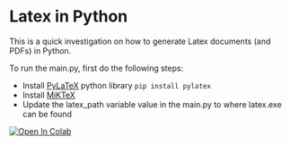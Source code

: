 # Latex in Python
This is a quick investigation on how to generate Latex documents (and PDFs) in Python.

To run the main.py, first do the following steps:
* Install [PyLaTeX](https://jeltef.github.io/PyLaTeX) python library
<code>pip install pylatex</code>
* Install [MiKTeX](https://miktex.org/download)
* Update the latex_path variable value in the main.py to where latex.exe can be found

[![Open In Colab](https://colab.research.google.com/assets/colab-badge.svg)](https://colab.research.google.com/github/ryanbehdad/latex/blob/master/main.py)
